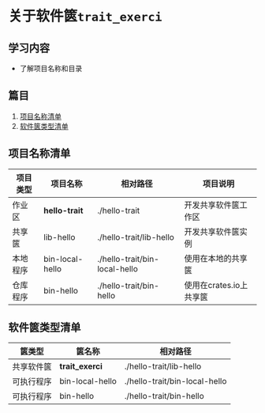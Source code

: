# 关于软件篋`trait_exerci`

## 学习内容
- 了解项目名称和目录

## 篇目

1. [项目名称清单](#项目名称清单)
2. [软件篋类型清单](#软件篋类型清单)

## 项目名称清单

| 项目类型 | 项目名称 | 相对路径 | 项目说明 |
|---|---|---|---|
| 作业区 | **hello-trait** | ./hello-trait | 开发共享软件篋工作区 |
| 共享篋 | lib-hello | ./hello-trait/lib-hello | 开发共享软件篋实例 |
| 本地程序 | bin-local-hello | ./hello-trait/bin-local-hello | 使用在本地的共享篋 |
| 仓库程序 | bin-hello | ./hello-trait/bin-hello | 使用在crates.io上共享篋 |

## 软件篋类型清单

| 篋类型 | 篋名称 | 相对路径 |
|---|---|---|
| 共享软件篋 | **trait_exerci** | ./hello-trait/lib-hello |
| 可执行程序 | bin-local-hello | ./hello-trait/bin-local-hello |
| 可执行程序 | bin-hello | ./hello-trait/bin-hello |
